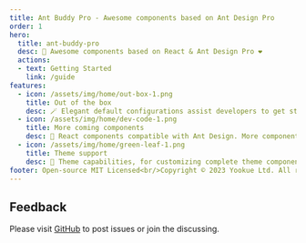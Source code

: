 ```yaml
---
title: Ant Buddy Pro - Awesome components based on Ant Design Pro
order: 1
hero:
  title: ant-buddy-pro
  desc: 🏅 Awesome components based on React & Ant Design Pro ❤️
  actions:
  - text: Getting Started
    link: /guide
features:
  - icon: /assets/img/home/out-box-1.png
    title: Out of the box
    desc: 🪄 Elegant default configurations assist developers to get started as simple as possible
  - icon: /assets/img/home/dev-code-1.png
    title: More coming components
    desc: 💎 React components compatible with Ant Design. More components are coming soon
  - icon: /assets/img/home/green-leaf-1.png
    title: Theme support
    desc: 🎨 Theme capabilities, for customizing complete theme components, are up to you
footer: Open-source MIT Licensed<br/>Copyright © 2023 Yookue Ltd. All rights reserved
---
```


## Feedback

Please visit [GitHub](https://github.com/yookue/ant-buddy-pro) to post issues or join the discussing.
